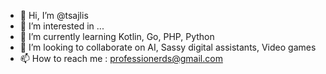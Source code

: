 - 👋 Hi, I’m @tsajlis
- 👀 I’m interested in ...
- 🌱 I’m currently learning Kotlin, Go, PHP, Python
- 💞️ I’m looking to collaborate on AI, Sassy digital assistants, Video games
- 📫 How to reach me : professionerds@gmail.com

<!---
tsajlis/tsajlis is a ✨ special ✨ repository because its `README.md` (this file) appears on your GitHub profile.
You can click the Preview link to take a look at your changes.
--->
